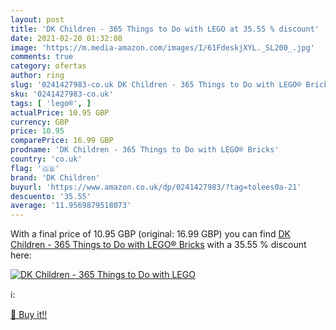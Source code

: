 ```yaml
---
layout: post
title: 'DK Children - 365 Things to Do with LEGO at 35.55 % discount'
date: 2021-02-20 01:32:08
image: 'https://m.media-amazon.com/images/I/61FdeskjXYL._SL200_.jpg'
comments: true
category: ofertas
author: ring
slug: '0241427983-co.uk DK Children - 365 Things to Do with LEGO® Bricks'
sku: '0241427983-co.uk'
tags: [ 'lego®', ]
actualPrice: 10.95 GBP
currency: GBP
price: 10.95
comparePrice: 16.99 GBP
prodname: 'DK Children - 365 Things to Do with LEGO® Bricks'
country: 'co.uk'
flag: '🇬🇧'
brand: 'DK Children'
buyurl: 'https://www.amazon.co.uk/dp/0241427983/?tag=tolees0a-21'
descuento: '35.55'
average: '11.9569879518073'
---
```


With a final price of 10.95 GBP (original: 16.99 GBP) you can find [DK Children - 365 Things to Do with LEGO® Bricks](https://www.amazon.co.uk/dp/0241427983/?tag=tolees0a-21) with a  35.55 % discount here:

[![DK Children - 365 Things to Do with LEGO](https://m.media-amazon.com/images/I/61FdeskjXYL._SL200_.jpg)](https://www.amazon.co.uk/dp/0241427983/?tag=tolees0a-21)

ℹ️:


[🛒 Buy it!!](https://www.amazon.co.uk/dp/0241427983/?tag=tolees0a-21)
